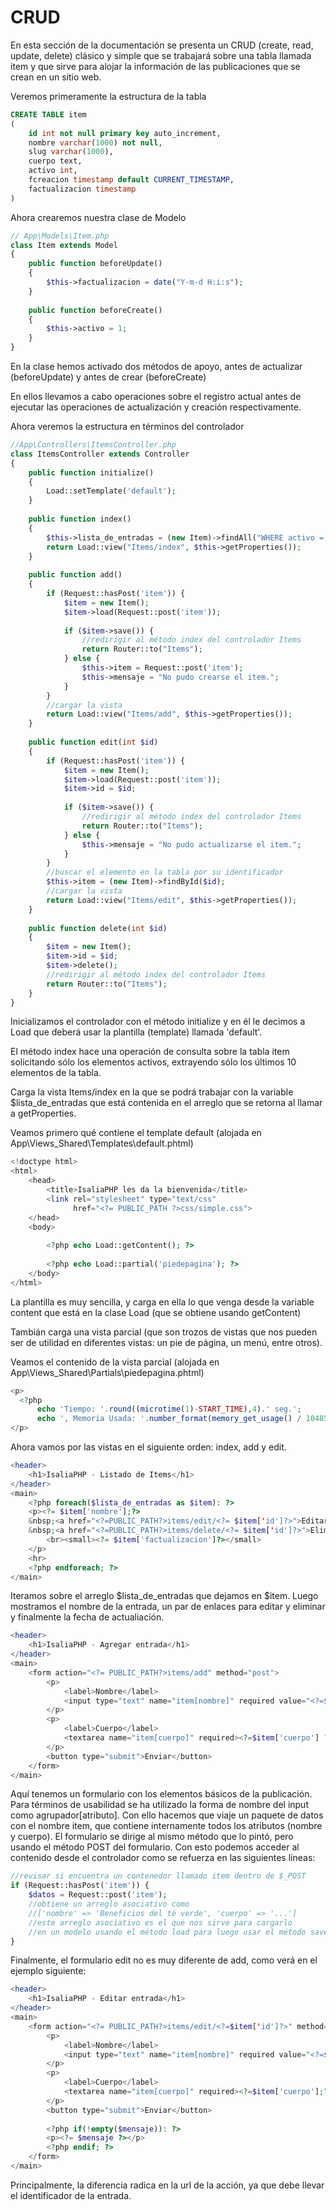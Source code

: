 # CRUD

En esta sección de la documentación se presenta un CRUD (create, read, update, delete) clásico y simple que se trabajará sobre una tabla llamada item y que sirve para alojar la información de las publicaciones que se crean en un sitio web.

Veremos primeramente la estructura de la tabla

```sql
CREATE TABLE item
(
    id int not null primary key auto_increment,
    nombre varchar(1000) not null,
    slug varchar(1000),
    cuerpo text,
    activo int,
    fcreacion timestamp default CURRENT_TIMESTAMP,
    factualizacion timestamp
)
```

Ahora crearemos nuestra clase de Modelo

```php
// App\Models\Item.php
class Item extends Model
{
    public function beforeUpdate()
    {
        $this->factualizacion = date("Y-m-d H:i:s");
    }
    
    public function beforeCreate()
    {
        $this->activo = 1;
    }
}
```
En la clase hemos activado dos métodos de apoyo, antes de actualizar (beforeUpdate) y antes de crear (beforeCreate)

En ellos llevamos a cabo operaciones sobre el registro actual antes de ejecutar las operaciones de actualización y creación respectivamente.

Ahora veremos la estructura en términos del controlador

```php
//App\Controllers\ItemsController.php
class ItemsController extends Controller
{
    public function initialize()
    {
        Load::setTemplate('default');
    }
    
    public function index()
    {
        $this->lista_de_entradas = (new Item)->findAll("WHERE activo = 1 ORDER BY id DESC LIMIT 10");
        return Load::view("Items/index", $this->getProperties());
    }
    
    public function add()
    {
        if (Request::hasPost('item')) {
            $item = new Item();
            $item->load(Request::post('item'));
            
            if ($item->save()) {
                //redirigir al método index del controlador Items
                return Router::to("Items");
            } else {
                $this->item = Request::post('item');
                $this->mensaje = "No pudo crearse el item.";
            }
        }
        //cargar la vista
        return Load::view("Items/add", $this->getProperties());
    }
    
    public function edit(int $id)
    {
        if (Request::hasPost('item')) {
            $item = new Item();
            $item->load(Request::post('item'));
            $item->id = $id;
            
            if ($item->save()) {
                //redirigir al método index del controlador Items
                return Router::to("Items");
            } else {
                $this->mensaje = "No pudo actualizarse el item.";
            }
        }
        //buscar el elemento en la tabla por su identificador
        $this->item = (new Item)->findById($id);
        //cargar la vista
        return Load::view("Items/edit", $this->getProperties());
    }
    
    public function delete(int $id)
    {
        $item = new Item();
        $item->id = $id;
        $item->delete();
        //redirigir al método index del controlador Items
        return Router::to("Items");
    }
}
```

Inicializamos el controlador con el método initialize y en él le decimos a Load que deberá usar la plantilla (template) llamada 'default'.

El método index hace una operación de consulta sobre la tabla item solicitando sólo los elementos activos, extrayendo sólo los últimos 10 elementos de la tabla.

Carga la vista Items/index en la que se podrá trabajar con la variable $lista_de_entradas que está contenida en el arreglo que se retorna al llamar a getProperties.

Veamos primero qué contiene el template default (alojada en App\Views\_Shared\Templates\default.phtml)

```php
<!doctype html>
<html>
    <head>
        <title>IsaliaPHP les da la bienvenida</title>
        <link rel="stylesheet" type="text/css" 
              href="<?= PUBLIC_PATH ?>css/simple.css">
    </head>
    <body>
    
    	<?php echo Load::getContent(); ?>
    	
  		<?php echo Load::partial('piedepagina'); ?>
	</body>
</html>    
```

La plantilla es muy sencilla, y carga en ella lo que venga desde la variable content que está en la clase Load (que se obtiene usando getContent)

Tambián carga una vista parcial (que son trozos de vistas que nos pueden ser de utilidad en diferentes vistas: un pie de página, un menú, entre otros).

Veamos el contenido de la vista parcial (alojada en App\Views\_Shared\Partials\piedepagina.phtml)

```php
<p>
  <?php 
      echo 'Tiempo: '.round((microtime(1)-START_TIME),4).' seg.'; 
      echo ', Memoria Usada: '.number_format(memory_get_usage() / 1048576, 2).' MB';?>
</p>
```

Ahora vamos por las vistas en el siguiente orden: index, add y edit.

```php
<header>
    <h1>IsaliaPHP - Listado de Items</h1>
</header>
<main>    
    <?php foreach($lista_de_entradas as $item): ?>
    <p><?= $item['nombre'];?> 
    &nbsp;<a href="<?=PUBLIC_PATH?>items/edit/<?= $item['id']?>">Editar</a>
    &nbsp;<a href="<?=PUBLIC_PATH?>items/delete/<?= $item['id']?>">Eliminar</a>
        <br><small><?= $item['factualizacion']?></small>
    </p>
    <hr>
    <?php endforeach; ?>    
</main>
```

Iteramos sobre el arreglo $lista_de_entradas que dejamos en $item. Luego mostramos el nombre de la entrada, un par de enlaces para editar y eliminar y finalmente la fecha de actualiación.

```php
<header>
    <h1>IsaliaPHP - Agregar entrada</h1>
</header>
<main>    
    <form action="<?= PUBLIC_PATH?>items/add" method="post">
        <p>
            <label>Nombre</label>
            <input type="text" name="item[nombre]" required value="<?=$item['nombre'] ?? '';?>" />
        </p>
        <p>
            <label>Cuerpo</label>
            <textarea name="item[cuerpo]" required><?=$item['cuerpo'] ?? '';?></textarea>
        </p>
        <button type="submit">Enviar</button>
    </form>
</main>
```

Aquí tenemos un formulario con los elementos básicos de la publicación. Para términos de usabilidad se ha utilizado la forma de nombre del input como agrupador[atributo]. Con ello hacemos que viaje un paquete de datos con el nombre item, que contiene internamente todos los atributos (nombre y cuerpo). El formulario se dirige al mismo método que lo pintó, pero usando el método POST del formulario. Con esto podemos acceder al contenido desde el controlador como se refuerza en las siguientes líneas:

```php
//revisar si encuentra un contenedor llamado item dentro de $_POST
if (Request::hasPost('item')) {
    $datos = Request::post('item');
    //obtiene un arreglo asociativo como 
    //['nombre' => 'Beneficios del té verde', 'cuerpo' => '...']
    //este arreglo asociativo es el que nos sirve para cargarlo
    //en un modelo usando el método load para luego usar el método save
}
```

Finalmente, el formulario edit no es muy diferente de add, como verá en el ejemplo siguiente:

```php
<header>
    <h1>IsaliaPHP - Editar entrada</h1>
</header>
<main>    
    <form action="<?= PUBLIC_PATH?>items/edit/<?=$item['id']?>" method="post">
        <p>
            <label>Nombre</label>
            <input type="text" name="item[nombre]" required value="<?=$item['nombre'];?>" />
        </p>
        <p>
            <label>Cuerpo</label>
            <textarea name="item[cuerpo]" required><?=$item['cuerpo'];?></textarea>
        </p>
        <button type="submit">Enviar</button>
        
        <?php if(!empty($mensaje)): ?>
        <p><?= $mensaje ?></p>
        <?php endif; ?>        
    </form>
</main>
```

Principalmente, la diferencia radica en la url de la acción, ya que debe llevar el identificador de la entrada.